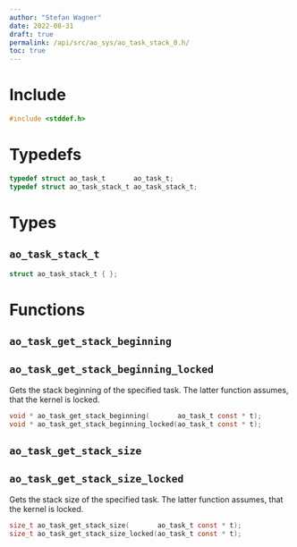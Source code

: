 ```yaml
---
author: "Stefan Wagner"
date: 2022-08-31
draft: true
permalink: /api/src/ao_sys/ao_task_stack_0.h/
toc: true
---
```


# Include

```c
#include <stddef.h>
```

# Typedefs

```c
typedef struct ao_task_t       ao_task_t;
typedef struct ao_task_stack_t ao_task_stack_t;
```

# Types

## `ao_task_stack_t`

```c
struct ao_task_stack_t { };
```

# Functions

## `ao_task_get_stack_beginning`
## `ao_task_get_stack_beginning_locked`

Gets the stack beginning of the specified task. The latter function assumes, that the kernel is locked.

```c
void * ao_task_get_stack_beginning(       ao_task_t const * t);
void * ao_task_get_stack_beginning_locked(ao_task_t const * t);
```

## `ao_task_get_stack_size`
## `ao_task_get_stack_size_locked`

Gets the stack size of the specified task. The latter function assumes, that the kernel is locked.

```c
size_t ao_task_get_stack_size(       ao_task_t const * t);
size_t ao_task_get_stack_size_locked(ao_task_t const * t);
```
